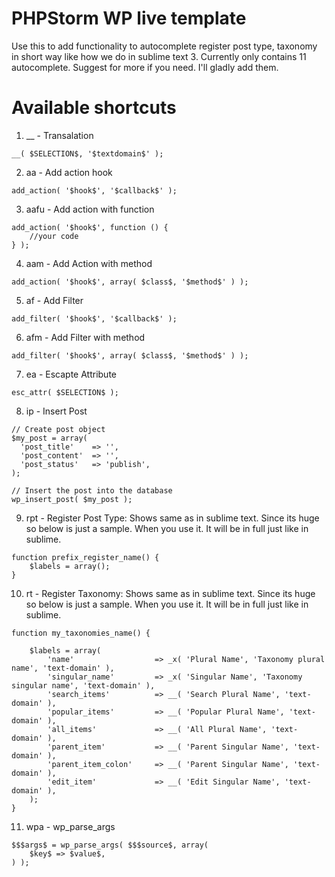 # PHPStorm WP live template
Use this to add functionality to autocomplete register post type, taxonomy in short way like how we do in sublime text 3. Currently only contains 11 autocomplete. Suggest for more if you need. I'll gladly add them.

# Available shortcuts
1. __ - Transalation
```
__( $SELECTION$, '$textdomain$' );
```

2. aa - Add action hook
```
add_action( '$hook$', '$callback$' );
```

3. aafu - Add action with function
```
add_action( '$hook$', function () {
	//your code
} );
```

4. aam - Add Action with method
```
add_action( '$hook$', array( $class$, '$method$' ) );
```

5. af - Add Filter
```
add_filter( '$hook$', '$callback$' );
```

6. afm - Add Filter with method
```
add_filter( '$hook$', array( $class$, '$method$' ) );
```

7. ea - Escapte Attribute
```
esc_attr( $SELECTION$ );
```

8. ip - Insert Post
```
// Create post object
$my_post = array(
  'post_title'    => '',
  'post_content'  => '',
  'post_status'   => 'publish',
);

// Insert the post into the database
wp_insert_post( $my_post );
```

9. rpt - Register Post Type: Shows same as in sublime text. Since its huge so below is just a sample. When you use it. It will be in full just like in sublime.
```
function prefix_register_name() {
	$labels = array();
}
```

10. rt - Register Taxonomy: Shows same as in sublime text. Since its huge so below is just a sample. When you use it. It will be in full just like in sublime.
```
function my_taxonomies_name() {

	$labels = array(
		'name'                  => _x( 'Plural Name', 'Taxonomy plural name', 'text-domain' ),
		'singular_name'         => _x( 'Singular Name', 'Taxonomy singular name', 'text-domain' ),
		'search_items'          => __( 'Search Plural Name', 'text-domain' ),
		'popular_items'         => __( 'Popular Plural Name', 'text-domain' ),
		'all_items'             => __( 'All Plural Name', 'text-domain' ),
		'parent_item'           => __( 'Parent Singular Name', 'text-domain' ),
		'parent_item_colon'     => __( 'Parent Singular Name', 'text-domain' ),
		'edit_item'             => __( 'Edit Singular Name', 'text-domain' ),
	);
}
```

11. wpa - wp_parse_args
```
$$$args$ = wp_parse_args( $$$source$, array(
	$key$ => $value$,
) );
```